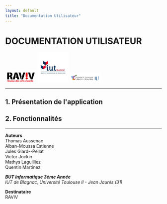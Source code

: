 ```yaml
---
layout: default
title: "Documentation Utilisateur"
---
```

# DOCUMENTATION UTILISATEUR

<img src="assets/img/raviv2.png" alt="RAVIV" width="100px" style="background-color:#fff;">

<img src="assets/img/iut-blagnac.jpg" alt="IUT de Blagnac" width="100px">

<img src="assets/img/ut2j.jpg" alt="UT2J" width="100px">

---

## 1. Présentation de l'application
## 2. Fonctionnalités

---

**Auteurs**  
Thomas Aussenac  
Alban-Moussa Estienne  
Jules Giard--Pellat  
Victor Jockin  
Mathys Laguilliez  
Quentin Martinez  

***BUT Informatique 3ème Année***  
*IUT de Blagnac, Université Toulouse II - Jean Jaurès (31)*

**Destinataire**  
RAVIV